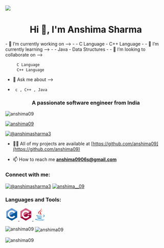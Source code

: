 ###




<image src="https://i.pinimg.com/736x/66/ae/6f/66ae6fd7ddfbd32b9b016a29a7479ad0.jpg">

<h1 align="center">Hi 👋, I'm Anshima Sharma</h1>
- 🔭 I’m currently working on -->
- 
-        C Language
-        C++ Language
-        
- 🌱 I’m currently learning -->
- 
-        Java
-        Data Structures
-        
- 👯 I’m looking to collaborate on -->

         C Language
         C++ Language
         

- 💬 Ask me about -->
-      c , C++ , Java     

 
<h3 align="center">A passionate software engineer from India</h3>

<p align="left"> <img src="https://komarev.com/ghpvc/?username=anshima09&label=Profile%20views&color=0e75b6&style=flat" alt="anshima09" /> </p>

<p align="left"> <a href="https://github.com/ryo-ma/github-profile-trophy"><img src="https://github-profile-trophy.vercel.app/?username=anshima09" alt="anshima09" /></a> </p>

<p align="left"> <a href="https://twitter.com/@anshimasharma3" target="blank"><img src="https://img.shields.io/twitter/follow/@anshimasharma3?logo=twitter&style=for-the-badge" alt="@anshimasharma3" /></a> </p>

- 👨‍💻 All of my projects are available at [https://github.com/anshima09](https://github.com/anshima09)

- 📫 How to reach me **anshima0906s@gmail.com**

<h3 align="left">Connect with me:</h3>
<p align="left">
<a href="https://twitter.com/@anshimasharma3" target="blank"><img align="center" src="https://raw.githubusercontent.com/rahuldkjain/github-profile-readme-generator/master/src/images/icons/Social/twitter.svg" alt="@anshimasharma3" height="30" width="40" /></a>
<a href="https://instagram.com/anshima__09" target="blank"><img align="center" src="https://raw.githubusercontent.com/rahuldkjain/github-profile-readme-generator/master/src/images/icons/Social/instagram.svg" alt="anshima__09" height="30" width="40" /></a>
</p>

<h3 align="left">Languages and Tools:</h3>
<p align="left"> <a href="https://www.cprogramming.com/" target="_blank"> <img src="https://raw.githubusercontent.com/devicons/devicon/master/icons/c/c-original.svg" alt="c" width="40" height="40"/> </a> <a href="https://www.w3schools.com/cpp/" target="_blank"> <img src="https://raw.githubusercontent.com/devicons/devicon/master/icons/cplusplus/cplusplus-original.svg" alt="cplusplus" width="40" height="40"/> </a> <a href="https://www.java.com" target="_blank"> <img src="https://raw.githubusercontent.com/devicons/devicon/master/icons/java/java-original.svg" alt="java" width="40" height="40"/> </a> </p>

<p><img align="left" src="https://github-readme-stats.vercel.app/api/top-langs?username=anshima09&show_icons=true&locale=en&layout=compact" alt="anshima09" /></p>

<p>&nbsp;<img align="center" src="https://github-readme-stats.vercel.app/api?username=anshima09&show_icons=true&locale=en" alt="anshima09" /></p>

<p><img align="center" src="https://github-readme-streak-stats.herokuapp.com/?user=anshima09&" alt="anshima09" /></p>
